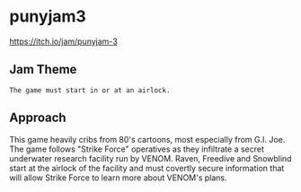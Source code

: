 # punyjam3
https://itch.io/jam/punyjam-3

## Jam Theme
`The game must start in or at an airlock.`

## Approach
This game heavily cribs from 80's cartoons, most especially from G.I. Joe. The game follows "Strike Force" operatives as they infiltrate a secret underwater research facility run by VENOM. Raven, Freedive and Snowblind start at the airlock of the facility and must covertly secure information that will allow Strike Force to learn more about VENOM's plans.
